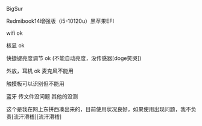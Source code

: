 BigSur

Redmibook14增强版（i5-10120u）黑苹果EFI

wifi ok


核显 ok


快捷键亮度调节 ok (不能自动亮度，没传感器[doge笑哭])


外放，耳机 ok 麦克风不能用



触摸板可以识别但不能用


蓝牙 传文件没问题 其他的没测


这个是我在网上东拼西凑出来的，目前使用状况良好，如果使用出现问题，我不负责[流汗滑稽][流汗滑稽]
